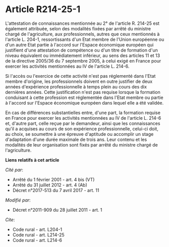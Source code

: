 # Article R214-25-1

L'attestation de connaissances mentionnée au 2° de l'article R. 214-25 est également attribuée, selon des modalités fixées
par arrêté du ministre chargé de l'agriculture, aux professionnels, autres que ceux mentionnés à l'article L. 204-1,
ressortissants d'un Etat membre de l'Union européenne ou d'un autre Etat partie à l'accord sur l'Espace économique européen
qui justifient d'une attestation de compétence ou d'un titre de formation d'un niveau équivalent ou immédiatement inférieur,
au sens des articles 11 et 13 de la directive 2005/36 du 7 septembre 2005, à celui exigé en France pour exercer les activités
mentionnées au IV de l'article L. 214-6.

Si l'accès ou l'exercice de cette activité n'est pas réglementé dans l'Etat membre d'origine, les professionnels doivent en
outre justifier de deux années d'expérience professionnelle à temps plein au cours des dix dernières années. Cette
justification n'est pas requise lorsque la formation conduisant à cette profession est réglementée dans l'Etat membre ou
partie à l'accord sur l'Espace économique européen dans lequel elle a été validée. 

En cas de différences substantielles entre, d'une part, la formation requise en France pour exercer les activités mentionnées
au IV de l'article L. 214-6 et, d'autre part, celle reçue par le demandeur, ainsi que les connaissances qu'il a acquises au
cours de son expérience professionnelle, celui-ci doit, au choix, se soumettre à une épreuve d'aptitude ou accomplir un stage
d'adaptation d'une durée maximale de trois ans. Leur contenu et les modalités de leur organisation sont fixés par arrêté du
ministre chargé de l'agriculture.

**Liens relatifs à cet article**

_Cité par_:

  - Arrêté du 1 février 2001 - art. 4 bis (VT)
  - Arrêté du 31 juillet 2012 - art. 4 (Ab)
  - Décret n°2017-513 du 7 avril 2017 - art. 11

_Modifié par_:

  - Décret n°2011-909 du 28 juillet 2011 - art. 1

_Cite_:

  - Code rural - art. L204-1
  - Code rural - art. L214-25
  - Code rural - art. L214-6
